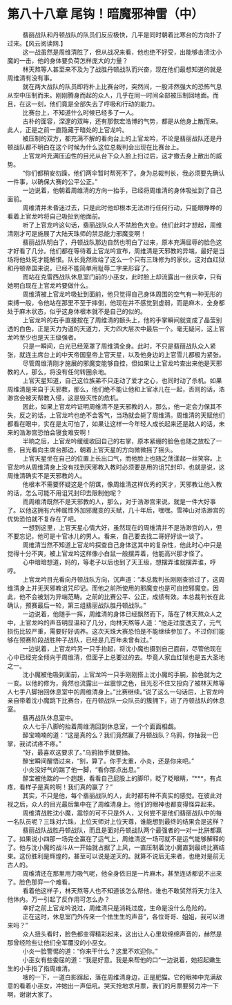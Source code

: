 <h1>第八十八章 尾钩！暗魔邪神雷（中）</h1>
<div id="content">&nbsp&nbsp&nbsp&nbsp&nbsp&nbsp&nbsp&nbsp
 翡丽战队和丹顿战队的队员们反应极快，几平是同时朝着比寒台的方向扑了过来。【风云阅读网.】
 <br/>&nbsp&nbsp&nbsp&nbsp&nbsp&nbsp&nbsp&nbsp
 这一战虽然是周维清胜了，但从战况来看，他也绝不好受，出能够击溃沈小魔的一击，他的身体要负荷怎样庞大的力量？
 <br/>&nbsp&nbsp&nbsp&nbsp&nbsp&nbsp&nbsp&nbsp
 林天熬等人甚至来不及为了战胜丹顿战队而兴奋，现在他们最想知道的就是周维清有没有事。
 <br/>&nbsp&nbsp&nbsp&nbsp&nbsp&nbsp&nbsp&nbsp
 就在两大战队的队员即将朴上比赛台时，突然间，一股沛然强大的恐怖气息从空中压制而来。刚刚腾身而起的众人，几乎在同一时间全部被压制回地面。而且，在这一刻，他们竟是全部失去了呼吸和行动的能力。
 <br/>&nbsp&nbsp&nbsp&nbsp&nbsp&nbsp&nbsp&nbsp
 比赛台上，不知道什么时候已经多了一人。
 <br/>&nbsp&nbsp&nbsp&nbsp&nbsp&nbsp&nbsp&nbsp
 古朴的面容，深邃的双眸，还有那恢宏浩博的气势，都是从他身上散而来。此人，正是之前一直隐藏于暗处的上官龙吟。
 <br/>&nbsp&nbsp&nbsp&nbsp&nbsp&nbsp&nbsp&nbsp
 被压制的双方，都充满不解的看向台上的上官龙吟，不论是翡丽战队还是丹顿战队都不明白在这个时候为什么这位总裁判会出现在比赛台上。
 <br/>&nbsp&nbsp&nbsp&nbsp&nbsp&nbsp&nbsp&nbsp
 上官龙吟充满压迫性的目光从台下众人脸上扫过后，这才撤去身上散出的威势。
 <br/>&nbsp&nbsp&nbsp&nbsp&nbsp&nbsp&nbsp&nbsp
 “你们都稍安勿躁，他们两伞暂时帮死不了。身为总裁判长，我必须要先确认一件事，以确保大赛的公平公正。”
 <br/>&nbsp&nbsp&nbsp&nbsp&nbsp&nbsp&nbsp&nbsp
 一边说着，他朝着周维清的方向一抬手，已经将周维清的身体吸扯到了自己面前。
 <br/>&nbsp&nbsp&nbsp&nbsp&nbsp&nbsp&nbsp&nbsp
 周维清并未昏迷过去，只是此时他却根本无法进行任何行动，只能眼睁睁的看着上官龙吟将自己吸扯到他面前。
 <br/>&nbsp&nbsp&nbsp&nbsp&nbsp&nbsp&nbsp&nbsp
 听了上官龙吟这句话，翡丽战队众人不禁脸色大变。他们此时才想起，周维清刚才可是施展了大陆天珠师的禁忌能力邪魔变啊！
 <br/>&nbsp&nbsp&nbsp&nbsp&nbsp&nbsp&nbsp&nbsp
 翡丽战队明白了，丹顿战队那边自然也明白了过来，原本充满屈辱的脸色这才好看了几分。他们都在等待着上官龙吟宣布，周维清是天邪教的异端，最好是当场将他处死才能解恨。队长竟然败给了这么一个只有三珠修为的家伙，这对血红狱和丹顿帝国来说，已经不能简单用耻辱二字来形容了。
 <br/>&nbsp&nbsp&nbsp&nbsp&nbsp&nbsp&nbsp&nbsp
 而站在克雷西战队休息室门前的小巫女，此时脸上却流露出一丝庆幸，只有她明白现在上官龙吟要做什么。
 <br/>&nbsp&nbsp&nbsp&nbsp&nbsp&nbsp&nbsp&nbsp
 周维清被上官龙吟吸扯到面前，他只觉得自己身体周围的空气有一种无形的束缚一般，令他站在那里不至于摔倒，他现在并不感觉到虚弱，而是麻木，全身都处于麻木状态，似乎这身体根本就不是自己的似的。
 <br/>&nbsp&nbsp&nbsp&nbsp&nbsp&nbsp&nbsp&nbsp
 上官龙吟的右手直接按在了周维清的额头上，他的手掌瞬间就变成了晶莹别透的白色，正是天力为道的天道力，天力四大层次中最后一个。毫无疑问，这上官龙吟至少也是天王级强者。
 <br/>&nbsp&nbsp&nbsp&nbsp&nbsp&nbsp&nbsp&nbsp
 只是一瞬间，白光已经笼罩了周维清全身。此时，不只是翡丽战队众人紧张，就连主席台上的中天帝国皇帝上官天星，以及他身边的上官雪儿都极为紧张。
 <br/>&nbsp&nbsp&nbsp&nbsp&nbsp&nbsp&nbsp&nbsp
 尽管周维清刚才施展的邪魔变能够自控，但如果让上官龙吟查出来他是天邪教的人，那么，将没有任何转圈余地。
 <br/>&nbsp&nbsp&nbsp&nbsp&nbsp&nbsp&nbsp&nbsp
 上官天星知道，自己这位族弟不只走动了爱才之心，也同时动了杀机。如果周维清是来自于天邪教，那么，他们绝不能让他和上官冰儿在一起，否则的话，浩渺宫会被天帮教入侵，这是毁灭性的危机。
 <br/>&nbsp&nbsp&nbsp&nbsp&nbsp&nbsp&nbsp&nbsp
 因此，如果上官龙吟证明周维清不是天邪教的人，那么，他一定会力保其不失，反之的话，上官龙吟也绝不会客气，当场就会毙了周维清。周维清的天赋他们都看在眼中，实在是太可怕了，如果让这样一今年轻人成长起来还是敌人的话，未来的浩渺宫恐怕会寝食难安啊！
 <br/>&nbsp&nbsp&nbsp&nbsp&nbsp&nbsp&nbsp&nbsp
 半晌之后，上官龙吟缓缓收回自己的右掌，原本紧绷的脸色也随之放松了一些，目光看向主席台那边，朝着上官天星的方向微微摇了摇头。
 <br/>&nbsp&nbsp&nbsp&nbsp&nbsp&nbsp&nbsp&nbsp
 上官天星坐在自己的位置上长出口气，而他脸上也随之荡漾起一丝笑容。上官龙吟从周维清身上没有找到天邪教入教时必须要是用的诅咒封印，也就是说，这周维清确实不是天邪教的人。
 <br/>&nbsp&nbsp&nbsp&nbsp&nbsp&nbsp&nbsp&nbsp
 他根本不需要怀疑这是个阴谋，像周维清这样优秀的天才，天邪教让他入教的话，怎么可能不用诅咒封印去限制他呢？
 <br/>&nbsp&nbsp&nbsp&nbsp&nbsp&nbsp&nbsp&nbsp
 而周维清既然不是天邪教的人，那么，对于浩渺宫来说，就是一件大好事了。以他这拥有六种属性外加邪魔变的天赋，几十年后，嘿嘿。雪神山对浩渺宫的优势恐怕就不复存在了吧。
 <br/>&nbsp&nbsp&nbsp&nbsp&nbsp&nbsp&nbsp&nbsp
 一想到这里，上官天星心情大好，虽然现在的周维清并不是浩渺宫的人，但不要忘记，他可是十官冰儿的男人。看来，自己要去找二哥好好谈一谈了。
 <br/>&nbsp&nbsp&nbsp&nbsp&nbsp&nbsp&nbsp&nbsp
 周维清当然不知道上官龙吟探查自己身体这其中的复杂性，他此时心中只是觉得十分不爽，被上官龙吟这样像小白鼠一般摆弄着，他能高兴那才怪了。
 <br/>&nbsp&nbsp&nbsp&nbsp&nbsp&nbsp&nbsp&nbsp
 心中暗暗想道，妈的，等老子以后也到了天王级，想摆弄谁就摆弄谁，哼哼。
 <br/>&nbsp&nbsp&nbsp&nbsp&nbsp&nbsp&nbsp&nbsp
 上官龙吟目光看向丹顿战队方向，沉声道：“本总裁判长刚刚查验过了，这周维清身上并无天邪教诅咒印记。而他之前所使用的邪魔变也是可自控邪魔变。因此，他不会被划为异端范畴。之前的比赛公平、公正，成绩有效。本总裁判长在此确认，预赛最后一轮，第三组翡丽战队胜丹顿战队。”
 <br/>&nbsp&nbsp&nbsp&nbsp&nbsp&nbsp&nbsp&nbsp
 一边说着，他随手一挥，周维清的身体已经飘然而下，落在了林天熬众人之中，上官龙吟的声音明显温和了几分，向林天熬等人道：“他走过度透支了，元气损伤比较严重，需要好好调养。这次天珠大赛恐怕是不能继续参加了。不过你们能够在预赛阶段战胜种子战队，已经是几百年未曾有过。”
 <br/>&nbsp&nbsp&nbsp&nbsp&nbsp&nbsp&nbsp&nbsp
 一边说着，上官龙吟另一只手抬起，将沈小魔也摄到自己面前，尽管他现在心中已经完全倾向于周维清，但面子上总要过的去。毕竟人家血红狱也是五大圣地之一。
 <br/>&nbsp&nbsp&nbsp&nbsp&nbsp&nbsp&nbsp&nbsp
 沈小魔被他吸到面前，上官龙吟一只手刚刚搭上沈小魔的手腕，脸色就为之一变。以他的修为，竟然也流露出一丝震惊之色，目光忍不住又投向了被林天熬等人七手八脚抬回休息室中的周维清身上。”比赛继续。”说了这么一句话后，上官龙吟亲自带着沈小魔跳下比赛台，在丹顿战队一众队员的簇拥下，进了丹顿战队的休息室。
 <br/>&nbsp&nbsp&nbsp&nbsp&nbsp&nbsp&nbsp&nbsp
 翡再战队休息室中。
 <br/>&nbsp&nbsp&nbsp&nbsp&nbsp&nbsp&nbsp&nbsp
 众人七手八脚的抬着周维清回到休息室，一个个面面相觑。
 <br/>&nbsp&nbsp&nbsp&nbsp&nbsp&nbsp&nbsp&nbsp
 醉宝喃喃的道：“这是真的么？我们竟然赢了丹顿战队？乌鸦，你抽我一巴掌，我试试疼不疼。”
 <br/>&nbsp&nbsp&nbsp&nbsp&nbsp&nbsp&nbsp&nbsp
 “好，最喜欢这要求了。”乌鸦抬手就要抽。
 <br/>&nbsp&nbsp&nbsp&nbsp&nbsp&nbsp&nbsp&nbsp
 醉宝瞬间醒悟过来，“别，算了。你手太重，小炎，还是你来吧。”
 <br/>&nbsp&nbsp&nbsp&nbsp&nbsp&nbsp&nbsp&nbsp
 小炎没好气的踹了他一脚，“看你那点出息。”
 <br/>&nbsp&nbsp&nbsp&nbsp&nbsp&nbsp&nbsp&nbsp
 醉宝被他踹的一个趔趄，看看自己屁股上的脚印，眨了眨眼睛，“***，有点疼，看样子是真的啊！我们真的赢了？”
 <br/>&nbsp&nbsp&nbsp&nbsp&nbsp&nbsp&nbsp&nbsp
 其实，不只是他，每个翡丽战队的人，此时都有种不真实的感觉。在彼此对视之后，众人的目光最后集中在了周维清身上。他们的眼神也都变得怪异起来。
 <br/>&nbsp&nbsp&nbsp&nbsp&nbsp&nbsp&nbsp&nbsp
 周维清战胜沈小魔，震惊的可不只是外人，又何尝不是他们翡丽战队中的每一名队员呢？三珠对六珠，上位天师对上位天尊，谁能想到最终的结果会是这样？
 <br/>&nbsp&nbsp&nbsp&nbsp&nbsp&nbsp&nbsp&nbsp
 翡丽战队战胜丹顿战队，而且是面对丹顿战队两个最强者的一对一比拼都赢了。如果说小四那一场完全赢在了运气上，周维清这一场可就不是运气能够解释的了。他与沈小魔的战斗从一开始就占据了上风，一直压制着沈小魔直到最终比赛结束。这份胜利是辉煌的，甚至可以说是逆天的。就算不说后无来者，也绝对是前无古人的。
 <br/>&nbsp&nbsp&nbsp&nbsp&nbsp&nbsp&nbsp&nbsp
 周维清还在那里用力吸气呢，他全身依旧是一片麻木，甚至连话都说不出来了。脸色那弈一个难看。
 <br/>&nbsp&nbsp&nbsp&nbsp&nbsp&nbsp&nbsp&nbsp
 看着他这样子，林天熬等人也不知道该怎么帮他，谁也不敢贸然将天力注入他体内。万一引起了反作用可怎么办？
 <br/>&nbsp&nbsp&nbsp&nbsp&nbsp&nbsp&nbsp&nbsp
 幸好之前上官龙吟说过，周维清只是消耗过度，生命是没什么危险的。
 <br/>&nbsp&nbsp&nbsp&nbsp&nbsp&nbsp&nbsp&nbsp
 正在这时，休息室门外传来一个怯生生的声音“，各位哥哥、姐姐，我可以进来吗？”
 <br/>&nbsp&nbsp&nbsp&nbsp&nbsp&nbsp&nbsp&nbsp
 众人扭头看时，脸色都变得精彩起来，这出让人心里软绵绵声音的，赫然是那曾经险些让他们全军覆没的小巫女。
 <br/>&nbsp&nbsp&nbsp&nbsp&nbsp&nbsp&nbsp&nbsp
 小炎一脸警惕的道：“你来干什么？这里不欢迎你。”
 <br/>&nbsp&nbsp&nbsp&nbsp&nbsp&nbsp&nbsp&nbsp
 小巫女有些委屈的道：“我是好意。我是来帮他的口“一边说着，她招起嫩生生的小手指了指周维清。
 <br/>&nbsp&nbsp&nbsp&nbsp&nbsp&nbsp&nbsp&nbsp
 嗖的一下，一道白影蹿起，落在周维清身边，正是肥猫。它的眼神中充满敌意的看着小巫女，冲她出一声低吼。哭天抢地求月票，我们的月票要努力冲一下啊，谢谢大家了。
 <br/>&nbsp&nbsp&nbsp&nbsp&nbsp&nbsp&nbsp&nbsp
 <br/>&nbsp&nbsp&nbsp&nbsp&nbsp&nbsp&nbsp&nbsp
</div>
